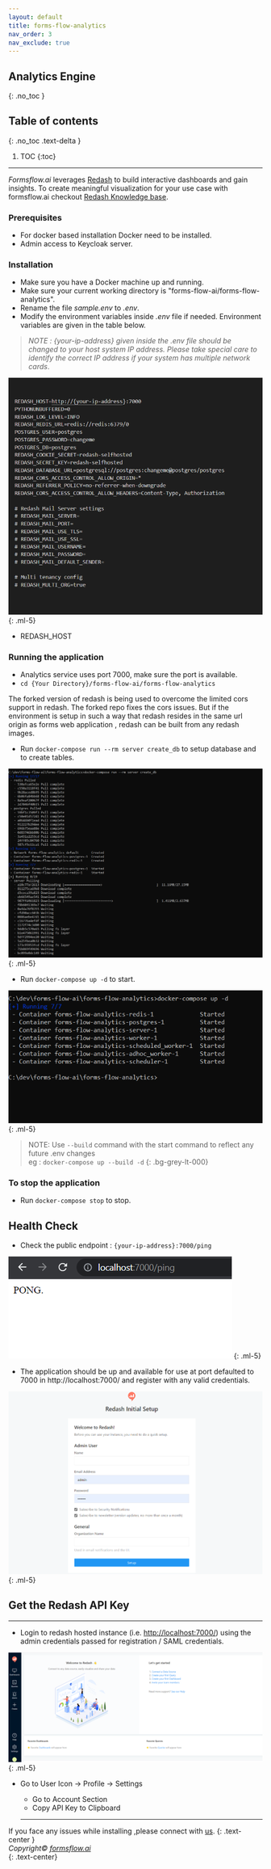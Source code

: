 ```yaml
---
layout: default
title: forms-flow-analytics
nav_order: 3
nav_exclude: true
---
```

## Analytics Engine  
{: .no_toc }

## Table of contents
{: .no_toc .text-delta }

1. TOC
{:toc}
----

*Formsflow.ai* leverages [Redash](https://github.com/getredash/redash) to build interactive dashboards and gain insights. To create meaningful visualization for your use case with formsflow.ai checkout [Redash Knowledge base](https://redash.io/help/).  

### Prerequisites
- For docker based installation Docker need to be installed.
- Admin access to Keycloak server.  

### Installation 


- Make sure you have a Docker machine up and running.
- Make sure your current working directory is "forms-flow-ai/forms-flow-analytics".
- Rename the file *sample.env* to *.env*.
- Modify the environment variables inside *.env* file if needed. Environment variables are given in the table below.   

> *NOTE : {your-ip-address} given inside the .env file should be changed to your host system IP address. Please take special care to identify the correct IP address if your system has multiple network cards*.  

![analytics](../../../assets/setup/analytics1.png)
{: .ml-5}    

* REDASH_HOST  

### Running the application  

- Analytics service uses port 7000, make sure the port is available.
- `cd {Your Directory}/forms-flow-ai/forms-flow-analytics`  

The forked version of redash is being used to overcome the limited cors support in redash. The forked repo fixes the cors issues. But if the environment is setup in such a way that redash resides in the same url origin as forms web application , redash can be built from any redash images. 

- Run `docker-compose run --rm server create_db` to setup database and to create tables.  

![analytics](../../../assets/setup/analytics2.png)
{: .ml-5}    

- Run `docker-compose up -d` to start.  

![analytics](../../../assets/setup/analytics3.png)
{: .ml-5}  

> NOTE: Use `--build` command with the start command to reflect any future .env changes  
> eg : `docker-compose up --build -d`
 {: .bg-grey-lt-000}  

### To stop the application
- Run `docker-compose stop` to stop.  

## Health Check  

- Check the public endpoint : `{your-ip-address}:7000/ping`  

![analytics](../../../assets/setup/analytics4.png)
{: .ml-5}     
- The application should be up and available for use at port defaulted to 7000 in http://localhost:7000/ and register with any valid credentials.  

![analytics](../../../assets/setup/analytics5.png)
{: .ml-5}  

## Get the Redash API Key  

--- 
- Login to redash hosted instance (i.e. [http://localhost:7000/](http://localhost:7000/)) using the admin credentials passed for registration / SAML credentials.

![analytics](../../../assets/setup/analytics6.png)
{: .ml-5}    

- Go to User Icon -> Profile -> Settings
  - Go to Account Section
  - Copy API Key to Clipboard

  --- 


If you face any issues while installing ,please connect with [us](https://github.com/AOT-Technologies/forms-flow-ai/issues).
{: .text-center }
<br>
*Copyright© [formsflow.ai](https://formsflow.ai/)*   
{: .text-center}
